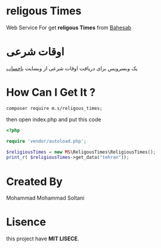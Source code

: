 # religous Times
Web Service For get **religous Times** from [Bahesab](https://www.bahesab.ir/time/)

# اوقات شرعی
یک وبسرویس برای دریافت اوقات شرعی از  وبسایت [باحساب](https://www.bahesab.ir/time/isfahan/)

# How Can I Get It ?
```terminal
composer require m.s/religous_times;
``` 
then open index.php and put this code 
```php
<?php

require 'vendor/autoload.php';

$religiousTimes = new MS\ReligousTimes\ReligiousTimes();
print_r( $religiousTimes->get_data("tehran"));
```

# Created By 
Mohammad Mohammad Soltani 

# Lisence
this project have **MIT LISECE**.